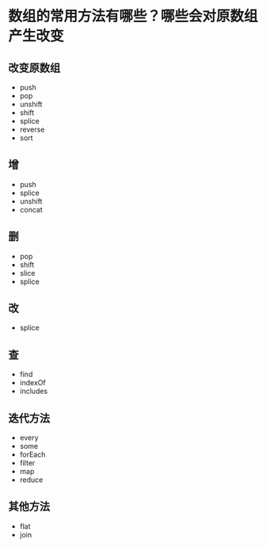 # 数组的常用方法有哪些？哪些会对原数组产生改变

## **改变原数组**

- push
- pop
- unshift
- shift
- splice
- reverse
- sort

## 增

- push
- splice
- unshift
- concat

## 删

- pop
- shift
- slice
- splice

## 改

- splice

## 查

- find
- indexOf
- includes

## 迭代方法

- every
- some
- forEach
- filter
- map
- reduce

## 其他方法

- flat
- join